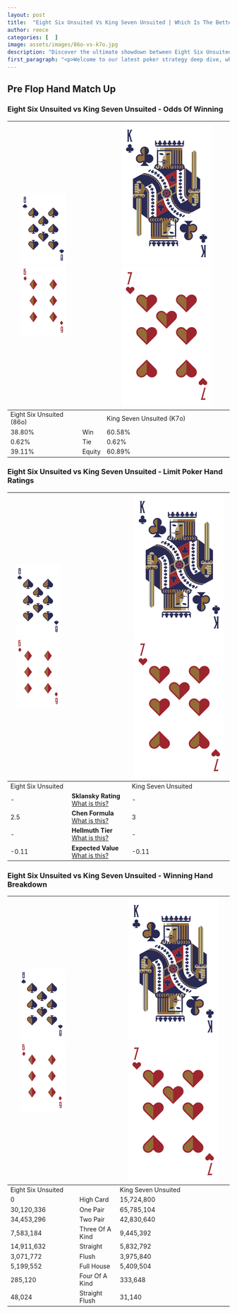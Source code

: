 ```yaml
---
layout: post
title:  "Eight Six Unsuited Vs King Seven Unsuited | Which Is The Better Hand In Poker? A Complete Guide"
author: reece
categories: [  ]
image: assets/images/86o-vs-k7o.jpg
description: "Discover the ultimate showdown between Eight Six Unsuited and King Seven Unsuited in poker! Uncover the odds, strategies, and scenarios where one hand triumphs over the other. Get ready to up your poker game with this thrilling analysis."
first_paragraph: "<p>Welcome to our latest poker strategy deep dive, where we're pitting two distinct hands against each other in a high-stakes showdown: Eight Six Unsuited vs King Seven Unsuited.</p><p>In the dynamic world of poker, every decision counts, and knowing which hand holds the upper hand is key to your success at the table.</p><p>In this article, we'll dissect these two hands, explore the scenarios where one dominates the other, and equip you with the knowledge to make strategic choices that can tip the odds in your favor.</p><p>Get ready to unravel the intriguing dynamics of these poker hands and elevate your game to new heights.</p>"
---
```




[comment]: # (sp0)

## Pre Flop Hand Match Up

<div class="table hand-ratings" markdown="1"> 



### Eight Six Unsuited vs King Seven Unsuited - Odds Of Winning


    
| ![image info](assets/images/hand1/8.png) ![image info](assets/images/hand1/6o.png) |  | ![image info](assets/images/hand2/K.png) ![image info](assets/images/hand2/7o.png) |
| -------- | -------- | -------- |
| Eight Six Unsuited (86o) |  | King Seven Unsuited (K7o) |
| 38.80% | Win | 60.58% |
| 0.62% | Tie | 0.62% |
| 39.11% | Equity | 60.89% |




[comment]: # (sp1)



### Eight Six Unsuited vs King Seven Unsuited - Limit Poker Hand Ratings


    
| ![image info](assets/images/hand1/8.png) ![image info](assets/images/hand1/6o.png) |  | ![image info](assets/images/hand2/K.png) ![image info](assets/images/hand2/7o.png) |
| -------- | -------- | -------- |
| Eight Six Unsuited |  | King Seven Unsuited |
| - | **Sklansky Rating** [What is this?](/sklansky-rating-explained) | - |
| 2.5 | **Chen Formula** [What is this?](/chen-formula-explained) | 3 |
| - | **Hellmuth Tier** [What is this?](/Hellmuth-tier-explained) | - |
| -0.11 | **Expected Value** [What is this?](/expected-value-explained) | -0.11 |




[comment]: # (sp2)



### Eight Six Unsuited vs King Seven Unsuited - Winning Hand Breakdown


    
| ![image info](assets/images/hand1/8.png) ![image info](assets/images/hand1/6o.png) |  | ![image info](assets/images/hand2/K.png) ![image info](assets/images/hand2/7o.png) |
| -------- | -------- | -------- |
| Eight Six Unsuited |  | King Seven Unsuited |
| 0 | High Card | 15,724,800 |
| 30,120,336 | One Pair | 65,785,104 |
| 34,453,296 | Two Pair | 42,830,640 |
| 7,583,184 | Three Of A Kind | 9,445,392 |
| 14,911,632 | Straight | 5,832,792 |
| 3,071,772 | Flush | 3,975,840 |
| 5,199,552 | Full House | 5,409,504 |
| 285,120 | Four Of A Kind | 333,648 |
| 48,024 | Straight Flush | 31,140 |




[comment]: # (sp3)



</div>

[comment]: # (sp4)



[comment]: # (sp5)

